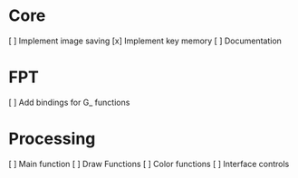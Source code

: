 # Core #

[  ] Implement image saving
[x] Implement key memory
[  ] Documentation

# FPT #

[  ] Add bindings for G_ functions

# Processing #

[  ] Main function
[  ] Draw Functions
[  ] Color functions
[  ] Interface controls

